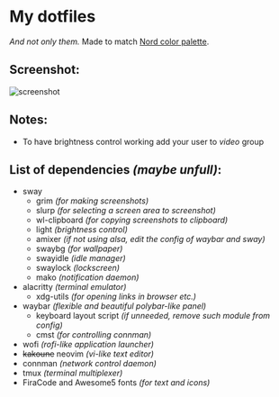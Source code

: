 # My dotfiles
*And not only them.* Made to match [Nord color palette](https://github.com/arcticicestudio/nord).
## Screenshot:
![screenshot](https://i.imgur.com/zZDF4yc.png)
## Notes:
- To have brightness control working add your user to *video* group

## List of dependencies *(maybe unfull)*:
- sway
  - grim *(for making screenshots)*
  - slurp *(for selecting a screen area to screenshot)*
  - wl-clipboard *(for copying screenshots to clipboard)*
  - light *(brightness control)*
  - amixer *(if not using alsa, edit the config of waybar and sway)*
  - swaybg *(for wallpaper)*
  - swayidle *(idle manager)*
  - swaylock *(lockscreen)*
  - mako *(notification daemon)*
- alacritty *(terminal emulator)*
  - xdg-utils *(for opening links in browser etc.)*
- waybar *(flexible and beautiful polybar-like panel)*
  - keyboard layout script *(if unneeded, remove such module from config)*
  - cmst *(for controlling connman)*
- wofi *(rofi-like application launcher)*
- ~~kakoune~~ neovim *(vi-like text editor)*
- connman *(network control daemon)*
- tmux *(terminal multiplexer)*
- FiraCode and Awesome5 fonts *(for text and icons)*
